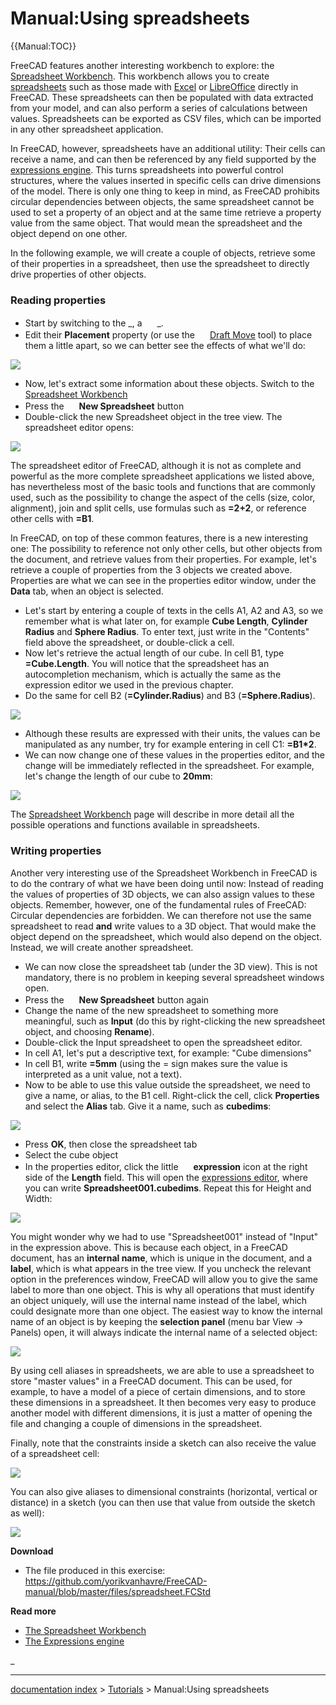 # Manual:Using spreadsheets
{{Manual:TOC}}

FreeCAD features another interesting workbench to explore: the [Spreadsheet Workbench](Spreadsheet_Workbench.md). This workbench allows you to create [spreadsheets](https://en.wikipedia.org/wiki/Spreadsheet) such as those made with [Excel](https://en.wikipedia.org/wiki/Microsoft_Excel) or [LibreOffice](https://en.wikipedia.org/wiki/OpenOffice.org_Calc) directly in FreeCAD. These spreadsheets can then be populated with data extracted from your model, and can also perform a series of calculations between values. Spreadsheets can be exported as CSV files, which can be imported in any other spreadsheet application.

In FreeCAD, however, spreadsheets have an additional utility: Their cells can receive a name, and can then be referenced by any field supported by the [expressions engine](Expressions.md). This turns spreadsheets into powerful control structures, where the values inserted in specific cells can drive dimensions of the model. There is only one thing to keep in mind, as FreeCAD prohibits circular dependencies between objects, the same spreadsheet cannot be used to set a property of an object and at the same time retrieve a property value from the same object. That would mean the spreadsheet and the object depend on one other.

In the following example, we will create a couple of objects, retrieve some of their properties in a spreadsheet, then use the spreadsheet to directly drive properties of other objects.

### Reading properties 

-   Start by switching to the _, a <img alt="" src=images/Part_Cylinder.svg  style="width:16px;"> _.
-   Edit their **Placement** property (or use the <img alt="" src=images/Draft_Move.svg  style="width:16px;"> [Draft Move](Draft_Move.md) tool) to place them a little apart, so we can better see the effects of what we\'ll do:

![](images/Exercise_spreadsheet_01.jpg )

-   Now, let\'s extract some information about these objects. Switch to the [Spreadsheet Workbench](Spreadsheet_Workbench.md)
-   Press the <img alt="" src=images/Spreadsheet_Create.png  style="width:16px;"> **New Spreadsheet** button
-   Double-click the new Spreadsheet object in the tree view. The spreadsheet editor opens:

![](images/Exercise_spreadsheet_02.jpg )

The spreadsheet editor of FreeCAD, although it is not as complete and powerful as the more complete spreadsheet applications we listed above, has nevertheless most of the basic tools and functions that are commonly used, such as the possibility to change the aspect of the cells (size, color, alignment), join and split cells, use formulas such as **=2+2**, or reference other cells with **=B1**.

In FreeCAD, on top of these common features, there is a new interesting one: The possibility to reference not only other cells, but other objects from the document, and retrieve values from their properties. For example, let\'s retrieve a couple of properties from the 3 objects we created above. Properties are what we can see in the properties editor window, under the **Data** tab, when an object is selected.

-   Let\'s start by entering a couple of texts in the cells A1, A2 and A3, so we remember what is what later on, for example **Cube Length**, **Cylinder Radius** and **Sphere Radius**. To enter text, just write in the \"Contents\" field above the spreadsheet, or double-click a cell.
-   Now let\'s retrieve the actual length of our cube. In cell B1, type **=Cube.Length**. You will notice that the spreadsheet has an autocompletion mechanism, which is actually the same as the expression editor we used in the previous chapter.
-   Do the same for cell B2 (**=Cylinder.Radius**) and B3 (**=Sphere.Radius**).

![](images/Exercise_spreadsheet_03.jpg )

-   Although these results are expressed with their units, the values can be manipulated as any number, try for example entering in cell C1: **=B1\*2**.
-   We can now change one of these values in the properties editor, and the change will be immediately reflected in the spreadsheet. For example, let\'s change the length of our cube to **20mm**:

![](images/Exercise_spreadsheet_04.jpg )

The [Spreadsheet Workbench](Spreadsheet_Workbench.md) page will describe in more detail all the possible operations and functions available in spreadsheets.

### Writing properties 

Another very interesting use of the Spreadsheet Workbench in FreeCAD is to do the contrary of what we have been doing until now: Instead of reading the values of properties of 3D objects, we can also assign values to these objects. Remember, however, one of the fundamental rules of FreeCAD: Circular dependencies are forbidden. We can therefore not use the same spreadsheet to read **and** write values to a 3D object. That would make the object depend on the spreadsheet, which would also depend on the object. Instead, we will create another spreadsheet.

-   We can now close the spreadsheet tab (under the 3D view). This is not mandatory, there is no problem in keeping several spreadsheet windows open.
-   Press the <img alt="" src=images/Spreadsheet_Create.png  style="width:16px;"> **New Spreadsheet** button again
-   Change the name of the new spreadsheet to something more meaningful, such as **Input** (do this by right-clicking the new spreadsheet object, and choosing **Rename**).
-   Double-click the Input spreadsheet to open the spreadsheet editor.
-   In cell A1, let\'s put a descriptive text, for example: \"Cube dimensions\"
-   In cell B1, write **=5mm** (using the = sign makes sure the value is interpreted as a unit value, not a text).
-   Now to be able to use this value outside the spreadsheet, we need to give a name, or alias, to the B1 cell. Right-click the cell, click **Properties** and select the **Alias** tab. Give it a name, such as **cubedims**:

![](images/Exercise_spreadsheet_05.jpg )

-   Press **OK**, then close the spreadsheet tab
-   Select the cube object
-   In the properties editor, click the little <img alt="" src=images/Bound-expression-unset.png  style="width:16px;"> **expression** icon at the right side of the **Length** field. This will open the [expressions editor](Expressions.md), where you can write **Spreadsheet001.cubedims**. Repeat this for Height and Width:

![](images/Exercise_spreadsheet_06.jpg )

You might wonder why we had to use \"Spreadsheet001\" instead of \"Input\" in the expression above. This is because each object, in a FreeCAD document, has an **internal name**, which is unique in the document, and a **label**, which is what appears in the tree view. If you uncheck the relevant option in the preferences window, FreeCAD will allow you to give the same label to more than one object. This is why all operations that must identify an object uniquely, will use the internal name instead of the label, which could designate more than one object. The easiest way to know the internal name of an object is by keeping the **selection panel** (menu bar View → Panels) open, it will always indicate the internal name of a selected object:

![](images/Exercise_spreadsheet_07.jpg )

By using cell aliases in spreadsheets, we are able to use a spreadsheet to store \"master values\" in a FreeCAD document. This can be used, for example, to have a model of a piece of certain dimensions, and to store these dimensions in a spreadsheet. It then becomes very easy to produce another model with different dimensions, it is just a matter of opening the file and changing a couple of dimensions in the spreadsheet.

Finally, note that the constraints inside a sketch can also receive the value of a spreadsheet cell:

![](images/Exercise_spreadsheet_08.jpg )

You can also give aliases to dimensional constraints (horizontal, vertical or distance) in a sketch (you can then use that value from outside the sketch as well):

![](images/Exercise_spreadsheet_09.jpg )

**Download**

-   The file produced in this exercise: <https://github.com/yorikvanhavre/FreeCAD-manual/blob/master/files/spreadsheet.FCStd>

**Read more**

-   [The Spreadsheet Workbench](Spreadsheet_Workbench.md)
-   [The Expressions engine](Expressions.md)






_

---
[documentation index](../README.md) > [Tutorials](Category_Tutorials.md) > Manual:Using spreadsheets
